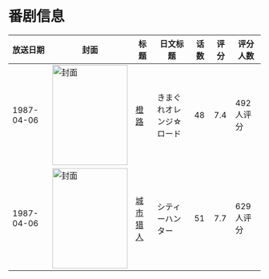 # 番剧信息

|放送日期|封面|标题|日文标题|话数|评分|评分人数|
|---|---|---|---|---|---|---|
|1987-04-06|<img src="//lain.bgm.tv/pic/cover/c/71/e0/2042_Ujauz.jpg" alt="封面" style="width:150px;height:200px;object-fit:cover;">|[橙路](https://bangumi.tv/subject/2042)|きまぐれオレンジ☆ロード|48|7.4|492人评分|
|1987-04-06|<img src="//lain.bgm.tv/pic/cover/c/5d/fd/10391_yB7VR.jpg" alt="封面" style="width:150px;height:200px;object-fit:cover;">|[城市猎人](https://bangumi.tv/subject/10391)|シティーハンター|51|7.7|629人评分|
